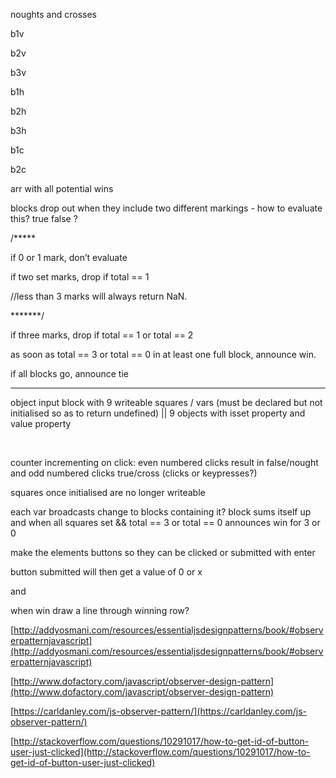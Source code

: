 noughts and crosses

b1v

b2v

b3v

b1h

b2h

b3h

b1c

b2c

arr with all potential wins

blocks drop out when they include two different markings - how to evaluate this? true false ?

/*****

if 0 or 1 mark, don’t evaluate

if two set marks, drop if total == 1

//less than 3 marks will always return NaN.

*******/

if three marks, drop if total == 1 or total == 2

as soon as total == 3 or total == 0 in at least one full block, announce win. 

if all blocks go, announce tie

--------------

object input block with 9 writeable squares / vars (must be declared but not initialised so as to return undefined) || 9 objects with isset property and value property

 

counter incrementing on click: even numbered clicks result in false/nought and odd numbered clicks true/cross (clicks or keypresses?)

squares once initialised are no longer writeable

each var broadcasts change to blocks containing it? block sums itself up and when all squares set && total == 3 or total == 0 announces win for 3 or 0

make the elements buttons so they can be clicked or submitted with enter 

button submitted will then get a value of 0 or x 

and 

when win draw a line through winning row?

[http://addyosmani.com/resources/essentialjsdesignpatterns/book/#observerpatternjavascript](http://addyosmani.com/resources/essentialjsdesignpatterns/book/#observerpatternjavascript)

[http://www.dofactory.com/javascript/observer-design-pattern](http://www.dofactory.com/javascript/observer-design-pattern)

[https://carldanley.com/js-observer-pattern/](https://carldanley.com/js-observer-pattern/)

[http://stackoverflow.com/questions/10291017/how-to-get-id-of-button-user-just-clicked](http://stackoverflow.com/questions/10291017/how-to-get-id-of-button-user-just-clicked)